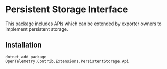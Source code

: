# Persistent Storage Interface

This package includes APIs which can be extended by exporter owners to implement
persistent storage.

## Installation

```shell
dotnet add package OpenTelemetry.Contrib.Extensions.PersistentStorage.Api
```
